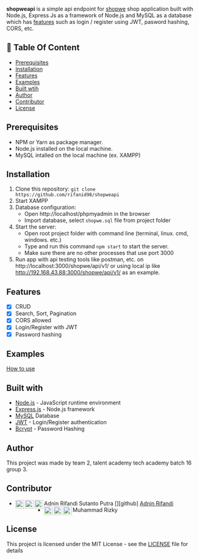 **shopweapi** is a simple api endpoint for [shopwe](https://github.com/rifanid98/shopwe) shop application built with Node.js, Express Js as a framework of Node.js and MySQL as a database which has [features](https://github.com/rifanid98/#features) such as login / register using JWT, pasword hashing, CORS, etc.

## :memo: Table Of Content

-   [Prerequisites](#prerequisites)
-   [Installation](#installation)
-   [Features](#features)
-   [Examples](#examples)
-   [Built wtih](#features)
-   [Author](#author)
-   [Contributor](#contributor)
-   [License](#license)

## Prerequisites

-   NPM or Yarn as package manager.
-   Node.js installed on the local machine.
-   MySQL intalled on the local machine (ex. XAMPP)

## Installation

1. Clone this repository:
   `git clone https://github.com/rifanid98/shopweapi`
2. Start XAMPP
3. Database configuration:
    - Open http://localhost/phpmyadmin in the browser
    - Import database, select `shopwe.sql` file from project folder
4. Start the server:
    - Open root project folder with command line (terminal, linux. cmd, windows. etc.)
    - Type and run this command `npm start` to start the server.
    - Make sure there are no other processes that use port 3000
5. Run app with api testing tools like postman, etc. on http://localhost:3000/shopwe/api/v1/ or using local ip like http://192.168.43.88:3000/shopwe/api/v1/ as an example.

## Features

-   [x] CRUD
-   [x] Search, Sort, Pagination
-   [x] CORS allowed
-   [x] Login/Register with JWT
-   [x] Password hashing

## Examples

[How to use](https://github.com/rifanid98/shopweapi/blob/master/examples.md)

## Built with

-   [Node.js](http://nodejs.org/) - JavaScript runtime environment
-   [Express.js](https://expressjs.com/) - Node.js framework
-   [MySQL](https://www.mysql.com/) Database
-   [JWT](https://jwt.io/) - Login/Register authentication
-   [Bcrypt](https://github.com/kelektiv/node.bcrypt.js) - Password Hashing

## Author

This project was made by team 2, talent academy tech academy batch 16 group 3.

## Contributor

-   Adnin Rifandi Sutanto Putra
    [<img align="left" alt="shopwe" width="22px" src="https://raw.githubusercontent.com/iconic/open-iconic/master/svg/github.svg" />][github] [Adnin Rifandi](https://github.com/rifanid98)
    [<img align="left" alt="shopwe" width="22px" src="https://raw.githubusercontent.com/iconic/open-iconic/master/svg/facebook.svg" />](https://https://web.facebook.com/adnin.rifandi754)
    [<img align="left" alt="shopwe" width="22px" src="https://raw.githubusercontent.com/iconic/open-iconic/master/svg/linkedin.svg" />](https://www.linkedin.com/in/adnin-rifandi/)
-   Muhammad Rizky
    [<img align="left" alt="shopwe" width="22px" src="https://raw.githubusercontent.com/iconic/open-iconic/master/svg/github.svg" />](https://github.com/rifanid98)
    [<img align="left" alt="shopwe" width="22px" src="https://raw.githubusercontent.com/iconic/open-iconic/master/svg/facebook.svg" />](https://https://web.facebook.com/adnin.rifandi754)
    [<img align="left" alt="shopwe" width="22px" src="https://raw.githubusercontent.com/iconic/open-iconic/master/svg/linkedin.svg" />](https://www.linkedin.com/in/adnin-rifandi/)

## License

This project is licensed under the MIT License - see the [LICENSE](https://github.com/rifanid98/shopweapi/blob/master/LICENSE) file for details
